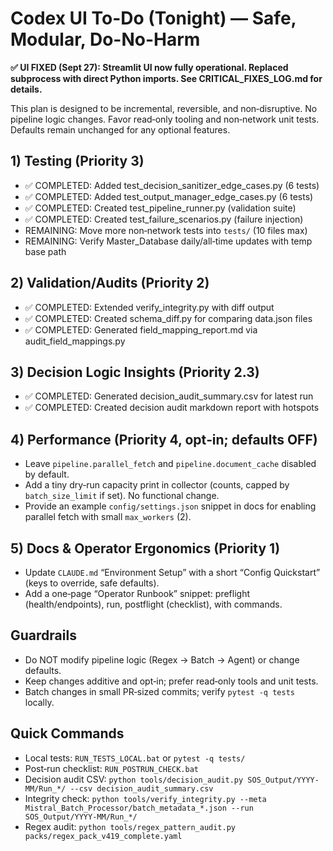 # Codex UI To-Do (Tonight) — Safe, Modular, Do-No-Harm

**✅ UI FIXED (Sept 27): Streamlit UI now fully operational. Replaced subprocess with direct Python imports. See CRITICAL_FIXES_LOG.md for details.**

This plan is designed to be incremental, reversible, and non‑disruptive. No pipeline logic changes. Favor read‑only tooling and non‑network unit tests. Defaults remain unchanged for any optional features.

## 1) Testing (Priority 3)
- ✅ COMPLETED: Added test_decision_sanitizer_edge_cases.py (6 tests)
- ✅ COMPLETED: Added test_output_manager_edge_cases.py (6 tests)
- ✅ COMPLETED: Created test_pipeline_runner.py (validation suite)
- ✅ COMPLETED: Created test_failure_scenarios.py (failure injection)
- REMAINING: Move more non‑network tests into `tests/` (10 files max)
- REMAINING: Verify Master_Database daily/all‑time updates with temp base path

## 2) Validation/Audits (Priority 2)
- ✅ COMPLETED: Extended verify_integrity.py with diff output
- ✅ COMPLETED: Created schema_diff.py for comparing data.json files
- ✅ COMPLETED: Generated field_mapping_report.md via audit_field_mappings.py

## 3) Decision Logic Insights (Priority 2.3)
- ✅ COMPLETED: Generated decision_audit_summary.csv for latest run
- ✅ COMPLETED: Created decision audit markdown report with hotspots

## 4) Performance (Priority 4, opt‑in; defaults OFF)
- Leave `pipeline.parallel_fetch` and `pipeline.document_cache` disabled by default.
- Add a tiny dry‑run capacity print in collector (counts, capped by `batch_size_limit` if set). No functional change.
- Provide an example `config/settings.json` snippet in docs for enabling parallel fetch with small `max_workers` (2).

## 5) Docs & Operator Ergonomics (Priority 1)
- Update `CLAUDE.md` “Environment Setup” with a short “Config Quickstart” (keys to override, safe defaults).
- Add a one‑page “Operator Runbook” snippet: preflight (health/endpoints), run, postflight (checklist), with commands.

## Guardrails
- Do NOT modify pipeline logic (Regex → Batch → Agent) or change defaults.
- Keep changes additive and opt‑in; prefer read‑only tools and unit tests.
- Batch changes in small PR‑sized commits; verify `pytest -q tests` locally.

## Quick Commands
- Local tests: `RUN_TESTS_LOCAL.bat` or `pytest -q tests/`
- Post‑run checklist: `RUN_POSTRUN_CHECK.bat`
- Decision audit CSV: `python tools/decision_audit.py SOS_Output/YYYY-MM/Run_*/ --csv decision_audit_summary.csv`
- Integrity check: `python tools/verify_integrity.py --meta Mistral_Batch_Processor/batch_metadata_*.json --run SOS_Output/YYYY-MM/Run_*/`
- Regex audit: `python tools/regex_pattern_audit.py packs/regex_pack_v419_complete.yaml`

